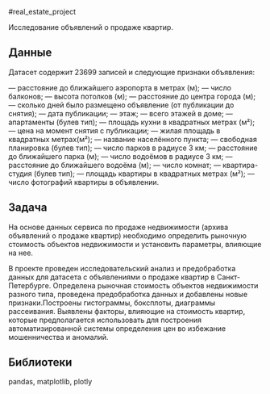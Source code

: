 
#real_estate_project

Исследование объявлений о продаже квартир.

## Данные
Датасет содержит 23699 записей и следующие признаки объявления:
 
— расстояние до ближайшего аэропорта в метрах (м);
— число балконов;
— высота потолков (м);
— расстояние до центра города (м);
— сколько дней было размещено объявление (от публикации до снятия);
— дата публикации;
— этаж;
— всего этажей в доме;
— апартаменты (булев тип);
— площадь кухни в квадратных метрах (м²);
— цена на момент снятия с публикации;
— жилая площадь в квадратных метрах(м²);
— название населённого пункта;
— свободная планировка (булев тип);
— число парков в радиусе 3 км;
— расстояние до ближайшего парка (м);
— число водоёмов в радиусе 3 км;
— расстояние до ближайшего водоёма (м);
— число комнат;
— квартира-студия (булев тип);
— площадь квартиры в квадратных метрах (м²);
— число фотографий квартиры в объявлении.


## Задача

На основе данных сервиса по продаже недвижимости (архива объявлений о продаже квартир) необходимо определить рыночную стоимость объектов недвижимости и установить параметры, влияющие на нее. 

В проекте проведен исследовательский анализ и предобработка данных для датасета с объявлениями о продаже квартир в Санкт-Петербурге. Определена рыночная стоимость
объектов недвижимости разного типа, проведена предобработка данных и добавлены новые признаки.Построены гистограммы, боксплоты, диаграммы рассеивания.
Выявлены факторы, влияющие на стоимость квартир, которые предполагается использовать для построения автоматизированной системы определения цен во избежание мошенничества и аномалий.

## Библиотеки
pandas, matplotlib, plotly